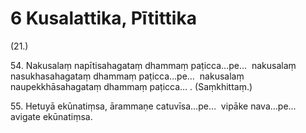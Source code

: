 

# 6 Kusalattika, Pītittika


(21.)

54\. Nakusalaṃ napītisahagataṃ dhammaṃ paṭicca…pe…  nakusalaṃ nasukhasahagataṃ dhammaṃ paṭicca…pe…  nakusalaṃ naupekkhāsahagataṃ dhammaṃ paṭicca… . (Saṃkhittaṃ.)

55\. Hetuyā ekūnatiṃsa, ārammaṇe catuvīsa…pe…  vipāke nava…pe…  avigate ekūnatiṃsa.



